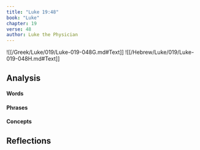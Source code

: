 ```yaml
---
title: "Luke 19:48"
book: "Luke"
chapter: 19
verse: 48
author: Luke the Physician
---
```

![[/Greek/Luke/019/Luke-019-048G.md#Text]]
![[/Hebrew/Luke/019/Luke-019-048H.md#Text]]

## Analysis

#### Words

#### Phrases

#### Concepts

## Reflections
